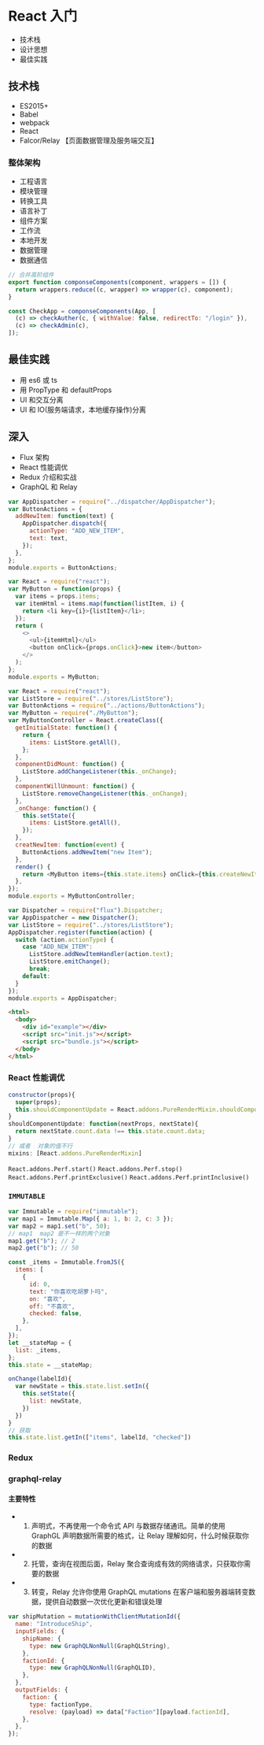 # React 入门

- 技术栈
- 设计思想
- 最佳实践

## 技术栈

- ES2015+
- Babel
- webpack
- React
- Falcor/Relay 【页面数据管理及服务端交互】

### 整体架构

- 工程语言
- 模块管理
- 转换工具
- 语言补丁
- 组件方案
- 工作流
- 本地开发
- 数据管理
- 数据通信

```js
// 合并高阶组件
export function componseComponents(component, wrappers = []) {
  return wrappers.reduce((c, wrapper) => wrapper(c), component);
}

const CheckApp = componseComponents(App, [
  (c) => checkAuther(c, { withValue: false, redirectTo: "/login" }),
  (c) => checkAdmin(c),
]);
```

## 最佳实践

- 用 es6 或 ts
- 用 PropType 和 defaultProps
- UI 和交互分离
- UI 和 IO(服务端请求，本地缓存操作)分离

## 深入

- Flux 架构
- React 性能调优
- Redux 介绍和实战
- GraphQL 和 Relay

```js
var AppDispatcher = require("../dispatcher/AppDispatcher");
var ButtonActions = {
  addNewItem: function(text) {
    AppDispatcher.dispatch({
      actionType: "ADD_NEW_ITEM",
      text: text,
    });
  },
};
module.exports = ButtonActions;
```

```js
var React = require("react");
var MyButton = function(props) {
  var items = props.items;
  var itemHtml = items.map(function(listItem, i) {
    return <li key={i}>{listItem}</li>;
  });
  return (
    <>
      <ul>{itemHtml}</ul>
      <button onClick={props.onClick}>new item</button>
    </>
  );
};
module.exports = MyButton;
```

```js
var React = require("react");
var ListStore = require("../stores/ListStore");
var ButtonActions = require("../actions/ButtonActions");
var MyButton = require("./MyButton");
var MyButtonController = React.createClass({
  getInitialState: function() {
    return {
      items: ListStore.getAll(),
    };
  },
  componentDidMount: function() {
    ListStore.addChangeListener(this._onChange);
  },
  componentWillUnmount: function() {
    ListStore.removeChangeListener(this._onChange);
  },
  _onChange: function() {
    this.setState({
      items: ListStore.getAll(),
    });
  },
  creatNewItem: function(event) {
    ButtonActions.addNewItem("new Item");
  },
  render() {
    return <MyButton items={this.state.items} onClick={this.createNewItem} />;
  },
});
module.exports = MyButtonController;
```

```js
var Dispatcher = require("flux").Dispatcher;
var AppDispatcher = new Dispatcher();
var ListStore = require("../stores/ListStore");
AppDispatcher.register(function(action) {
  switch (action.actionType) {
    case "ADD_NEW_ITEM":
      ListStore.addNewItemHandler(action.text);
      ListStore.emitChange();
      break;
    default:
  }
});
module.exports = AppDispatcher;
```

```html
<html>
  <body>
    <div id="example"></div>
    <script src="init.js"></script>
    <script src="bundle.js"></script>
  </body>
</html>
```

### React 性能调优

```js
constructor(props){
  super(props);
  this.shouldComponentUpdate = React.addons.PureRenderMixin.shouldComponentUpdate.bind(this);
}
shouldComponentUpdate: function(nextProps, nextState){
  return nextState.count.data !== this.state.count.data;
}
// 或者  对象的值不行
mixins: [React.addons.PureRenderMixin]
```

`React.addons.Perf.start()`
`React.addons.Perf.stop()`
`React.addons.Perf.printExclusive()`
`React.addons.Perf.printInclusive()`

### `IMMUTABLE`

```js
var Immutable = require("immutable");
var map1 = Immutable.Map({ a: 1, b: 2, c: 3 });
var map2 = map1.set("b", 50);
// map1  map2 是不一样的两个对象
map1.get("b"); // 2
map2.get("b"); // 50
```

```js
const _items = Immutable.fromJS({
  items: [
    {
      id: 0,
      text: "你喜欢吃胡萝卜吗",
      on: "喜欢",
      off: "不喜欢",
      checked: false,
    },
  ],
});
let __stateMap = {
  list: _items,
};
this.state = __stateMap;

onChange(labelId){
  var newState = this.state.list.setIn({
    this.setState({
      list: newState,
    })
  })
}
// 获取
this.state.list.getIn(["items", labelId, "checked"])
```

### Redux

### graphql-relay

#### 主要特性

- 1. 声明式，不再使用一个命令式 API 与数据存储通讯。简单的使用 GraphGL 声明数据所需要的格式，让 Relay 理解如何，什么时候获取你的数据
- 2. 托管，查询在视图后面，Relay 聚合查询成有效的网络请求，只获取你需要的数据
- 3. 转变，Relay 允许你使用 GraphQL mutations 在客户端和服务器端转变数据，提供自动数据一次优化更新和错误处理

```js
var shipMutation = mutationWithClientMutationId({
  name: "IntroduceShip",
  inputFields: {
    shipName: {
      type: new GraphQLNonNull(GraphQLString),
    },
    factionId: {
      type: new GraphQLNonNull(GraphQLID),
    },
  },
  outputFields: {
    faction: {
      type: factionType,
      resolve: (payload) => data["Faction"][payload.factionId],
    },
  },
});
```
